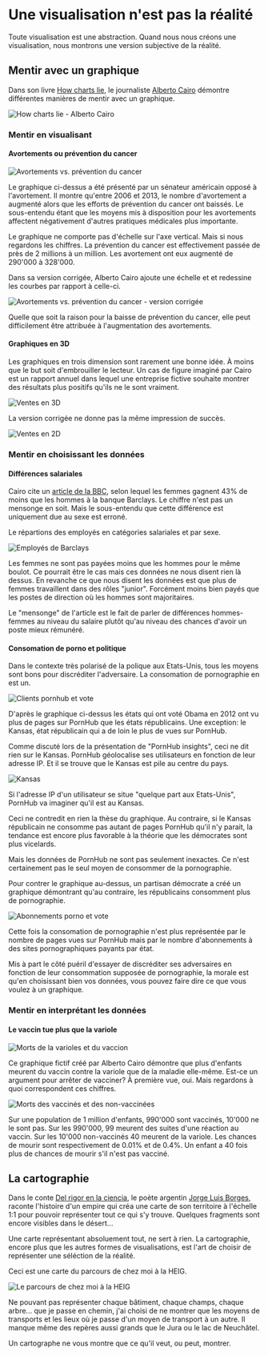 # Une visualisation n'est pas la réalité

Toute visualisation est une abstraction. Quand nous nous créons une visualisation, nous montrons une version subjective de la réalité.

## Mentir avec un graphique

Dans son livre [How charts lie](http://www.thefunctionalart.com/2019/10/how-charts-lie-few-corrections.html), le journaliste [Alberto Cairo](http://albertocairo.com/) démontre différentes manières de mentir avec un graphique.

![How charts lie - Alberto Cairo](http://albertocairo.com/wp-content/uploads/2019/07/How-Charts-Lie-cover_high.jpg)

### Mentir en visualisant

#### Avortements ou prévention du cancer

![Avortements vs. prévention du cancer](images/abortions_1.png)

Le graphique ci-dessus a été présenté par un sénateur américain opposé à l'avortement. Il montre qu'entre 2006 et 2013, le nombre d'avortement a augmenté alors que les efforts de prévention du cancer ont baissés. Le sous-entendu étant que les moyens mis à disposition pour les avortements affectent négativement d'autres pratiques médicales plus importante.

Le graphique ne comporte pas d'échelle sur l'axe vertical. Mais si nous regardons les chiffres. La prévention du cancer est effectivement passée de près de 2 millions à un million. Les avortement ont eux augmenté de 290'000 à 328'000.

Dans sa version corrigée, Alberto Cairo ajoute une échelle et et redessine les courbes par rapport à celle-ci.

![Avortements vs. prévention du cancer - version corrigée](images/abortions_2.png)

Quelle que soit la raison pour la baisse de prévention du cancer, elle peut difficilement être attribuée à l'augmentation des avortements.

#### Graphiques en 3D

Les graphiques en trois dimension sont rarement une bonne idée. À moins que le but soit d'embrouiller le lecteur. Un cas de figure imaginé par Cairo est un rapport annuel dans lequel une entreprise fictive souhaite montrer des résultats plus positifs qu'ils ne le sont vraiment.

![Ventes en 3D](images/3d_3.png)

La version corrigée ne donne pas la même impression de succès.

![Ventes en 2D](images/3d_3_correct.png)

### Mentir en choisissant les données

#### Différences salariales

Cairo cite un [article de la BBC](https://www.bbc.com/news/business-43156286), selon lequel les femmes gagnent 43% de moins que les hommes à la banque Barclays. Le chiffre n'est pas un mensonge en soit. Mais le sous-entendu que cette différence est uniquement due au sexe est erroné.

Le répartions des employés en catégories salariales et par sexe.

![Employés de Barclays](images/barclays.png)

Les femmes ne sont pas payées moins que les hommes pour le même boulot. Ce pourrait être le cas mais ces données ne nous disent rien là dessus. En revanche ce que nous disent les données est que plus de femmes travaillent dans des rôles "junior". Forcément moins bien payés que les postes de direction où les hommes sont majoritaires.

Le "mensonge" de l'article est le fait de parler de différences hommes-femmes au niveau du salaire plutôt qu'au niveau des chances d'avoir un poste mieux rémunéré.

#### Consomation de porno et politique

Dans le contexte très polarisé de la polique aux Etats-Unis, tous les moyens sont bons pour discréditer l'adversaire. La consomation de pornographie en est un.

![Clients pornhub et vote](images/porn_politics_1.png)

D'après le graphique ci-dessus les états qui ont voté Obama en 2012 ont vu plus de pages sur PornHub que les états républicains. Une exception: le Kansas, état républicain qui a de loin le plus de vues sur PornHub.

Comme discuté lors de la présentation de "PornHub insights", ceci ne dit rien sur le Kansas. PornHub géolocalise ses utilisateurs en fonction de leur adresse IP. Et il se trouve que le Kansas est pile au centre du pays.

![Kansas](images/porn_politics_2.png)

Si l'adresse IP d'un utilisateur se situe "quelque part aux Etats-Unis", PornHub va imaginer qu'il est au Kansas.

Ceci ne contredit en rien la thèse du graphique. Au contraire, si le Kansas républicain ne consomme pas autant de pages PornHub qu'il n'y parait, la tendance est encore plus favorable à la théorie que les démocrates sont plus vicelards.

Mais les données de PornHub ne sont pas seulement inexactes. Ce n'est certainement pas le seul moyen de consommer de la pornographie.

Pour contrer le graphique au-dessus, un partisan démocrate a créé un graphique démontrant qu'au contraire, les républicains consomment plus de pornographie.

![Abonnements porno et vote](images/porn_politics_3.png)

Cette fois la consomation de pornographie n'est plus représentée par le nombre de pages vues sur PornHub mais par le nombre d'abonnements à des sites pornographiques payants par état.

Mis à part le côté puéril d'essayer de discréditer ses adversaires en fonction de leur consommation supposée de pornographie, la morale est qu'en choisissant bien vos données, vous pouvez faire dire ce que vous voulez à un graphique.

### Mentir en interprétant les données

#### Le vaccin tue plus que la variole

![Morts de la varioles et du vaccion](images/smallpox_1.png)

Ce graphique fictif créé par Alberto Cairo démontre que plus d'enfants meurent du vaccin contre la variole que de la maladie elle-même. Est-ce un argument pour arrêter de vacciner? À première vue, oui. Mais regardons à quoi correspondent ces chiffres.

![Morts des vaccinés et des non-vaccinées](images/smallpox_2.png)

Sur une population de 1 million d'enfants, 990'000 sont vaccinés, 10'000 ne le sont pas. Sur les 990'000, 99 meurent des suites d'une réaction au vaccin. Sur les 10'000 non-vaccinés 40 meurent de la variole. Les chances de mourir sont respectivement de 0.01% et de 0.4%. Un enfant a 40 fois plus de chances de mourir s'il n'est pas vacciné.

## La cartographie

Dans le conte [Del rigor en la ciencia](https://es.wikipedia.org/wiki/Del_rigor_en_la_ciencia), le poète argentin [Jorge Luis Borges](https://fr.wikipedia.org/wiki/Jorge_Luis_Borges), raconte l'histoire d'un empire qui créa une carte de son territoire à l'échelle 1:1 pour pouvoir représenter tout ce qui s'y trouve. Quelques fragments sont encore visibles dans le désert...

Une carte représentant absoluement tout, ne sert à rien. La cartographie, encore plus que les autres formes de visualisations, est l'art de choisir de représenter une séléction de la réalité.

Ceci est une carte du parcours de chez moi à la HEIG.

![Le parcours de chez moi à la HEIG](images/mon_parcours.jpg)

Ne pouvant pas représenter chaque bâtiment, chaque champs, chaque arbre... que je passe en chemin, j'ai choisi de ne montrer que les moyens de transports et les lieux où je passe d'un moyen de transport à un autre. Il manque même des repères aussi grands que le Jura ou le lac de Neuchâtel.

Un cartographe ne vous montre que ce qu'il veut, ou peut, montrer.
